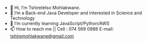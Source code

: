 - 👋 Hi, I’m Tshireletso Mohlakwane.
- 👀 I’m a Back-end Java Developer and interested in Science and Technology
- 🌱 I’m currently learning JavaScript/Python/AWS
- 📫 How to reach me || Cell : 074 569 0988 E-mail: tshiremohlakwane@gmail.com


<!---
TshireletsoMohlakwane/TshireletsoMohlakwane is a ✨ special ✨ repository because its `README.md` (this file) appears on your GitHub profile.
You can click the Preview link to take a look at your changes.
--->
